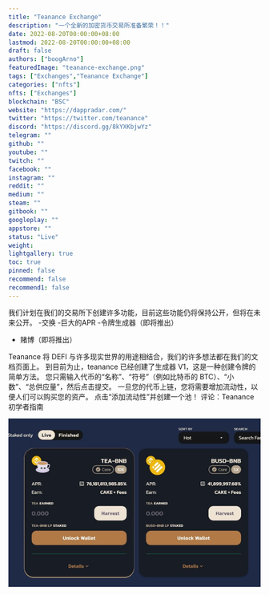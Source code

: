 ```yaml
---
title: "Teanance Exchange"
description: "一个全新的加密货币交易所准备繁荣！！"
date: 2022-08-20T00:00:00+08:00
lastmod: 2022-08-20T00:00:00+08:00
draft: false
authors: ["boogArno"]
featuredImage: "teanance-exchange.png"
tags: ["Exchanges","Teanance Exchange"]
categories: ["nfts"]
nfts: ["Exchanges"]
blockchain: "BSC"
website: "https://dappradar.com/"
twitter: "https://twitter.com/teanance"
discord: "https://discord.gg/8kYXKbjwYz"
telegram: ""
github: ""
youtube: ""
twitch: ""
facebook: ""
instagram: ""
reddit: ""
medium: ""
steam: ""
gitbook: ""
googleplay: ""
appstore: ""
status: "Live"
weight: 
lightgallery: true
toc: true
pinned: false
recommend: false
recommend1: false
---
```

我们计划在我们的交易所下创建许多功能，目前这些功能仍将保持公开，但将在未来公开。
-交换
-巨大的APR
-令牌生成器（即将推出）

- 赌博（即将推出）

Teanance 将 DEFI 与许多现实世界的用途相结合，我们的许多想法都在我们的文档页面上。 到目前为止，teanance 已经创建了生成器 V1，这是一种创建令牌的简单方法。 您只需输入代币的“名称”、“符号”（例如比特币的 BTC）、“小数”、“总供应量”，然后点击提交。 一旦您的代币上链，您将需要增加流动性，以便人们可以购买您的资产。 点击“添加流动性”并创建一个池！
评论：Teanance 初学者指南

![teananceexchange-dapp-exchanges-bsc-image1_2dc084891abcc090fab273ea32bdd16a](teananceexchange-dapp-exchanges-bsc-image1_2dc084891abcc090fab273ea32bdd16a.png)



